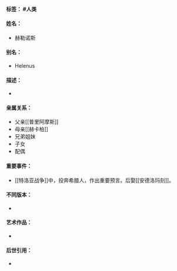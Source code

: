 #### 标签： #人类
#### 姓名：
- 赫勒诺斯
#### 别名：
- Helenus
#### 描述：
- 
#### 亲属关系：
- 父亲[[普里阿摩斯]]
- 母亲[[赫卡柏]]
- 兄弟姐妹
- 子女
- 配偶
#### 重要事件：
- [[特洛亚战争]]中，投奔希腊人，作出重要预言。后娶[[安德洛玛刻]]。
#### 不同版本：
- 
#### 艺术作品：
- 
#### 后世引用：
- 